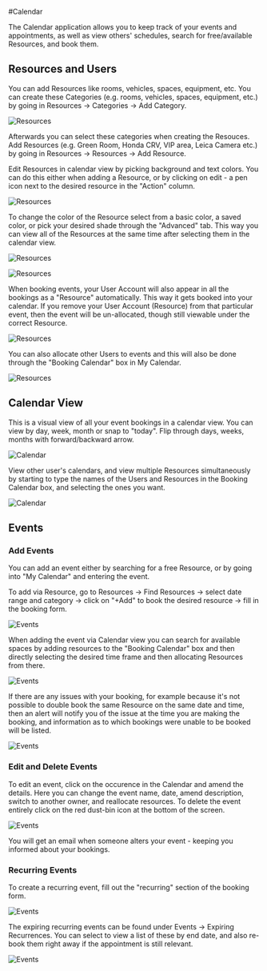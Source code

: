 #Calendar

The Calendar application allows you to keep track of your events and appointments, as well as view others' schedules, search for free/available Resources, and book them.

## Resources and Users

You can add Resources like rooms, vehicles, spaces, equipment, etc. You can create these Categories (e.g. rooms, vehicles, spaces, equipment, etc.) by going in Resources -> Categories -> Add Category. 

![Resources](/images/calendar/categories.png)

Afterwards you can select these categories when creating the Resouces. Add Resources (e.g. Green Room, Honda CRV, VIP area, Leica Camera etc.) by going in Resources -> Resources -> Add Resource.

Edit Resources in calendar view by picking background and text colors. You can do this either when adding a Resource, or by clicking on edit - a pen icon next to the desired resource in the "Action" column.

![Resources](/images/calendar/editresource.png)

To change the color of the Resource select from a basic color, a saved color, or pick your desired shade through the "Advanced" tab. This way you can view all of the Resources at the same time after selecting them in the calendar view.

![Resources](/images/calendar/resourcecolor.png)

![Resources](/images/calendar/resourcecolor2.png)

When booking events, your User Account will also appear in all the bookings as a "Resource" automatically. This way it gets booked into your calendar. If you remove your User Account (Resource) from that particular event, then the event will be un-allocated, though still viewable under the correct Resource.

![Resources](/images/calendar/resourceua.png)

You can also allocate other Users to events and this will also be done through the "Booking Calendar" box in My Calendar.

![Resources](/images/calendar/resourceua2.png)

## Calendar View

This is a visual view of all your event bookings in a calendar view. You can view by day, week, month or snap to "today". Flip through days, weeks, months with forward/backward arrow.

![Calendar](/images/calendar/calendar.png)

View other user's calendars, and view multiple Resources simultaneously by starting to type the names of the Users and Resources in the Booking Calendar box, and selecting the ones you want.

![Calendar](/images/calendar/calendarother.png)

## Events

### Add Events

You can add an event either by searching for a free Resource, or by going into "My Calendar" and entering the event. 

To add via Resource, go to Resources -> Find Resources -> select date range and category -> click on "+Add" to book the desired resource -> fill in the booking form.

![Events](/images/calendar/eventadd.png)

When adding the event via Calendar view you can search for available spaces by adding resources to the "Booking Calendar" box and then directly selecting the desired time frame and then allocating Resources from there.

![Events](/images/calendar/eventadd2.png)

If there are any issues with your booking, for example because it's not possible to double book the same Resource on the same date and time, then an alert will notify you of the issue at the time you are making the booking, and information as to which bookings were unable to be booked will be listed.

![Events](/images/calendar/eventalert.png)

### Edit and Delete Events

To edit an event, click on the occurence in the Calendar and amend the details. Here you can change the event name, date, amend description, switch to another owner, and reallocate resources. To delete the event entirely click on the red dust-bin icon at the bottom of the screen.

![Events](/images/calendar/eventedit.png)

You will get an email when someone alters your event - keeping you informed about your bookings.

### Recurring Events

To create a recurring event, fill out the "recurring" section of the booking form.

![Events](/images/calendar/recurring.png)

The expiring recurring events can be found under Events -> Expiring Recurrences. You can select to view a list of these by end date, and also re-book them right away if the appointment is still relevant.

![Events](/images/calendar/recurringexp.png)